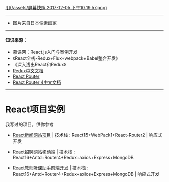 [![](/assets/屏幕快照 2017-12-05 下午10.19.57.png)](https://github.com/TYRMars)

---

* 图片来自日本像素画家

---

#### 知识来源：

* 慕课网：React.js入门与案例开发
* 《React全栈-Redux+Flux+webpack+Babel整合开发》
* 《深入浅出React和Redux》
* [Redux中文文档](http://cn.redux.js.org/)
* [React Router](http://react-guide.github.io/react-router-cn/docs/API.html)
* [React Router 4中文文档](http://618cj.com/react-router4-0路由中文文档api/)

---

# React项目实例

我写过的项目，供你参考

* [React新闻网站项目](https://github.com/TYRMars/React-NewsSys) \| 技术栈 : React15+WebPack1+React-Router2 \| 响应式开发

* [React招聘网站移动端](https://github.com/TYRMars/React-Advertises) \| 技术栈 : React16+Antd+Router4+Redux+axios+Express+MongoDB

* [React教师听课助手前端开发](https://github.com/TYRMars/React-TeacherLinstenAssistant) \| 技术栈 : React16+Antd+Router4+Redux+axios+Express+MongoDB \| 响应式开发



